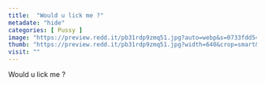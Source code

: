 ```yaml
---
title:  "Would u lick me ?"
metadate: "hide"
categories: [ Pussy ]
image: "https://preview.redd.it/pb31rdp9zmq51.jpg?auto=webp&s=0733fdd54c33f19582d121b4bc57fde6d393d081"
thumb: "https://preview.redd.it/pb31rdp9zmq51.jpg?width=640&crop=smart&auto=webp&s=78cf401331e3c64125ac9c8b0e3c7fe8963c81de"
visit: ""
---
```

Would u lick me ?
